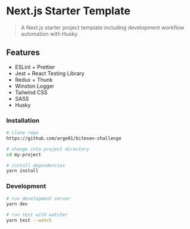 # Next.js Starter Template

> A Next.js starter project template including development workflow automation with Husky.

## Features

- ESLint + Prettier
- Jest + React Testing Library
- Redux + Thunk
- Winston Logger
- Tailwind CSS
- SASS
- Husky

### Installation

```bash
# clone repo
https://github.com/arge01/bitexen-challenge

# change into project directory
cd my-project

# install dependencies
yarn install
```

### Development

```bash
# run development server
yarn dev

# run test with watcher
yarn test --watch
```
